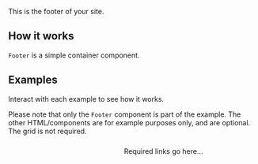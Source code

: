 <P styleSize="large">This is the footer of your site.</P>

## How it works

`Footer` is a simple container component.

## Examples

Interact with each example to see how it works.

Please note that only the `Footer` component is part of the example. The other HTML/components are for example purposes only, and are optional. The grid is not required.

<ExampleContainer>
    <Example title="Example: Header containing a MainNav">
        <Footer>
            <FlexContainer width="fixed">
                <FlexRow>
                    <FlexColumn xs="6" sm="5" md="4" lg="3">
                        <svg role="presentation" focusable="false" width="230" height="24" className="example-agency-logo"><use xlinkHref="#agency-logo"></use></svg>
                    </FlexColumn>
                    <FlexColumn xs="6" sm="7" md="8" lg="9">
                        Required links go here...
                    </FlexColumn>
                </FlexRow>
            </FlexContainer>
        </Header>
        <svg xmlns="http://www.w3.org/2000/svg" className="example-hidden" aria-hidden="true" id="__SVG_SPRITE__">
            <symbol xmlns="http://www.w3.org/2000/svg" id="agency-logo"><title>New Zealand Government</title><path d="M0 22.2s28.9-3.3 56.2-3.3C84 19 113 22.2 113 22.2v1.1s-29.2-3-57-3c-27.2 0-56.1 3-56.1 3v-1.1zm11.1-5.3H8.6L4.2 8l-2-4.5h-.1L2.3 8V17h-.9c-1 0-1.4-1-1.4-2.2V.2h2.7l4.7 9.2c.7 1.4 1.5 3.5 1.6 4h.1l-.2-5V.2H11V17zM52.5 15l-.6 2H42v-1.8l6.8-10.6 1.2-1.8-2 .1h-5.6l.5-2h9.6v2l-6.6 10.5-1 1.6h7.6zm76.3.5a9.6 9.6 0 0 1-4.9 1.3c-2.2 0-4-.8-5.3-2.2-1.3-1.6-1.9-3.6-1.9-6.3 0-2.3 1-5 2.9-6.5 1.2-1 2.5-1.4 4.2-1.4a7 7 0 0 1 4.7 1.6l-1.1 1.5a5.7 5.7 0 0 0-3.6-1.3c-1.6 0-2.8.7-3.6 2.2-.5 1-.9 2-.9 4 0 2.3.4 4 1.2 5 .7 1 2.2 1.6 3.6 1.6a5 5 0 0 0 2.4-.7V9.7h-3l-.4-2h5.7v7.9zm12.1-4.9c0 3.9-2 6.3-5.2 6.3-3.3 0-5.3-2.5-5.3-6.4 0-4 2-6.4 5.2-6.4 3.6 0 5.3 2.9 5.3 6.5zm-2.5.1c0-3.7-1-4.9-2.8-4.9-2 0-2.7 1.4-2.7 4.5 0 3.6 1 4.9 2.8 4.9 1.7 0 2.7-1.3 2.7-4.5zM152 4.6l-4.4 12.2h-2l-4.4-12.2 2.3-.4 2.4 7.4.7 2.6.8-2.7 2.3-7h2.3zm10.2 6.5h-7.4v.3c0 1 .1 1.8.5 2.4.6 1 1.6 1.4 2.8 1.4 1.1 0 2-.4 3-1.2l.8 1.4a6.2 6.2 0 0 1-4.2 1.5c-3.3 0-5.4-2.4-5.4-6.4 0-2 .4-3.4 1.5-4.7 1-1.1 2.1-1.6 3.6-1.6 1.3 0 2.4.4 3.3 1.3 1 1 1.4 2.4 1.5 5.2v.4zm-2.4-1.7c0-1.1-.2-2-.7-2.7a2.2 2.2 0 0 0-1.8-.8c-1.6 0-2.5 1.3-2.5 3.5h5zm10.4-5.1l-.8 2.2a1.8 1.8 0 0 0-.6-.1 2.5 2.5 0 0 0-2.5 2.5v7.8h-2.2v-9c0-1.4-.2-2.2-.5-3l2.2-.5c.2.5.4 1.3.4 1.9v.2c1-1.4 2-2.1 3.3-2.1h.7zm10.6 12.4h-2.2V8.5c0-1 0-1.5-.4-1.9-.2-.3-.6-.4-1.2-.4-.9 0-2.2.6-3 1.5v9h-2.2v-9c0-1.5-.1-2-.4-3l2-.5c.4.6.5 1.1.5 1.9.7-.6 1-1 1.5-1.2.7-.4 1.5-.6 2.3-.6 1.3 0 2.4.6 2.8 1.7.2.4.3 1 .3 1.5v9.2zm17.4 0H196V8c0-1.4-.4-1.9-1.4-1.9-1.1 0-2 .8-2.9 1.7v8.9h-2.1V8c0-1.3-.4-1.8-1.5-1.8-.9 0-1.8.4-2.8 1.4v9H183V7.9c0-1.7-.1-2.2-.4-3l2-.6c.3.5.4 1 .4 1.7a5 5 0 0 1 3.5-1.7c1 0 2.2.6 2.8 2 1.2-1.4 2.5-2 3.7-2 1.9 0 3.1 1.2 3.1 3.4v9zm11.6-5.6h-7.4v.3c0 1 .2 1.8.5 2.4.6 1 1.6 1.4 2.8 1.4 1.1 0 2-.4 3-1.2l.8 1.4a6.2 6.2 0 0 1-4.2 1.5c-3.3 0-5.4-2.4-5.4-6.4 0-2 .4-3.4 1.5-4.7 1-1.1 2.1-1.6 3.6-1.6 1.4 0 2.5.4 3.3 1.3 1 1 1.4 2.4 1.5 5.2v.4zm-2.3-1.7c0-1.1-.3-2-.8-2.7-.4-.5-1-.8-1.7-.8-1.7 0-2.6 1.3-2.6 3.5h5zm13.2 7.3h-2.2V8.5c0-1 0-1.5-.4-1.9-.2-.3-.6-.4-1.2-.4-.9 0-2.2.6-3 1.5v9h-2.2v-9c0-1.5-.1-2-.5-3l2.2-.5c.2.6.4 1.1.4 1.9.7-.6 1-1 1.5-1.2.7-.4 1.5-.6 2.3-.6 1.3 0 2.4.6 2.8 1.7.2.4.3 1 .3 1.5v9.2zM229 4.6l-.6 1.5h-2.4v7.3c0 1.5.4 2 1.6 2 .4 0 .7-.1 1.1-.3l.3 1.4a4.8 4.8 0 0 1-2.2.5c-.8 0-1.7-.2-2-.6-.6-.5-1-.7-1-2.5V6.1h-1.4V4.6h1.4c0-1 0-2.2.2-3.1l2.3-.6c-.1 1-.3 2.4-.3 3.7h3zM22.6 11h-7.4v.3c0 1 .2 1.8.5 2.4.7 1 1.7 1.4 2.8 1.4 1.2 0 2.1-.4 3-1.1l.9 1.3a6.2 6.2 0 0 1-4.2 1.5c-3.4 0-5.5-2.4-5.5-6.4 0-2 .5-3.5 1.5-4.7 1-1.1 2.2-1.7 3.7-1.7 1.3 0 2.4.5 3.3 1.3 1 1.1 1.4 2.5 1.4 5.3v.4zm-2.3-1.7c0-1.1-.3-2.1-.7-2.7-.4-.5-1-.9-1.8-.9-1.7 0-2.5 1.4-2.5 3.6h5zm19.1-4.9L36 16.8H34L32 10.2l-.8-3-.7 2.8-1.8 6.8h-2.2L23.3 4.6l2.3-.3L27 11l.7 3 .6-2.8 1.8-6.8h2.3l1.7 6.6.7 3h.1l.6-3L37 4.6h2.3zM62 11.1h-7.4v.3c0 1 .2 1.8.6 2.4.6 1 1.6 1.4 2.7 1.4 1.2 0 2.2-.4 3-1.1l.9 1.3a6.2 6.2 0 0 1-4.2 1.5c-3.4 0-5.4-2.4-5.4-6.4 0-2 .4-3.5 1.4-4.7 1-1.1 2.2-1.7 3.7-1.7 1.3 0 2.4.5 3.3 1.3 1 1.1 1.4 2.5 1.4 5.3v.4zm-2.3-1.7c0-1.1-.2-2.1-.7-2.7-.4-.5-1-.9-1.8-.9-1.7 0-2.5 1.4-2.5 3.6h5zm13.8 6.3l-1.1 1.5c-.8-.3-1.4-1-1.7-1.8-.3.4-1.3 1.6-3.4 1.6-2.4 0-4-1.2-4-3.5 0-2.8 2.3-4.3 6.3-4.3h.8v-.8c0-1.5-.2-2.4-1.9-2.4-1.3 0-2.7.6-3.7 1.4l-1-1.6c1.1-.7 2.7-1.6 5-1.6 1.8 0 3.1.6 3.6 1.9.2.5.2 1 .2 2.1v4.5c0 1.7 0 2.4 1 3zm-3.1-5h-.8c-1.6 0-2.7.3-3.2.8-.4.6-.6 1-.6 1.8 0 1.3.7 2.1 2 2.1 1 0 2-.6 2.5-1.6v-3zm8.4 6l-1.3.2c-1 0-1.5-.2-2-.9-.3-.5-.4-1-.4-2.1v-10c0-1.6 0-2.5-.3-3.4l2.4-.5c.2.8.2 2 .2 3.5v9.8c0 1.3 0 1.6.3 1.8.2.2.5.2.8.2l.3 1.4zm11.1-1l-1.1 1.5c-.8-.3-1.4-1-1.6-1.8-.4.4-1.4 1.6-3.5 1.6-2.4 0-4-1.2-4-3.5 0-2.8 2.3-4.3 6.3-4.3h.8v-.8c0-1.5-.2-2.4-1.9-2.4-1.3 0-2.7.6-3.7 1.4l-1-1.6c1.2-.7 2.7-1.6 5-1.6 1.8 0 3.1.6 3.6 1.9.2.5.2 1 .2 2.1v4.5c0 1.7 0 2.4 1 3zm-3.1-5H86c-1.6 0-2.7.3-3.1.8-.5.6-.7 1-.7 1.8 0 1.3.7 2.1 2 2.1 1 0 2-.6 2.5-1.6v-3zm26 6h-2.2c-.2-.4-.2-.6-.2-1.2a4 4 0 0 1-3.2 1.4c-3 0-4.9-2.4-4.9-6.2 0-2.6.9-4.6 2.5-5.7a4.2 4.2 0 0 1 2.4-.7c1.2 0 2.2.4 3 1.4V.2l2.2.3v12.1c0 2 0 3.3.3 4zm-2.7-3.1V7.2a3.1 3.1 0 0 0-2.6-1.1c-.9 0-1.6.5-2 1.2-.5.8-.7 1.8-.7 3.4 0 2.3.3 3 1 3.7.4.4 1 .6 1.7.6 1.3 0 2.2-.7 2.6-1.4zm-9.7 3h-2.2V8.6c0-1.1-.1-1.5-.4-1.9-.3-.3-.7-.5-1.2-.5-1 0-2.2.7-3 1.6v9h-1.2c-.7 0-1-.6-1-1.4V7.6c0-1.4-.2-2-.5-2.9l2-.5c.4.5.5 1 .5 1.8.7-.6 1-.9 1.6-1.2a4.5 4.5 0 0 1 2.2-.6c1.3 0 2.5.7 2.9 1.8.2.4.3 1 .3 1.5v9.2z"></path></symbol>
        </svg>
    </Example>
</ExampleContainer>
